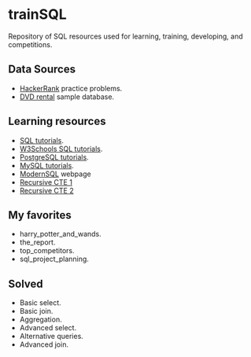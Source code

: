 # trainSQL

Repository of SQL resources used for learning, training, developing, and competitions.

## Data Sources
- [HackerRank](https://www.hackerrank.com/domains/sql?badge_type=sql) practice problems.
- [DVD rental](https://www.postgresqltutorial.com/postgresql-sample-database/) sample database.

## Learning resources
- [SQL tutorials](https://www.sqltutorial.org/).
- [W3Schools SQL tutorials](https://www.w3schools.com/sql/default.asp).
- [PostgreSQL tutorials](https://www.postgresqltutorial.com/).
- [MySQL tutorials](https://www.mysqltutorial.org/).
- [ModernSQL](https://modern-sql.com/) webpage
- [Recursive CTE 1](https://www.essentialsql.com/recursive-ctes-explained/)
- [Recursive CTE 2](https://mariadb.com/kb/en/recursive-common-table-expressions-overview/)

## My favorites
- harry_potter_and_wands.
- the_report.
- top_competitors.
- sql_project_planning.

## Solved
- Basic select.
- Basic join.
- Aggregation.
- Advanced select.
- Alternative queries.
- Advanced join.
